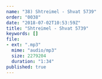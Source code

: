 ```yaml
---
name: "38) Shtreimel - Shvat 5739"
order: "0038"
date: "2018-07-02T10:53:59Z"
title: "Shtreimel - Shvat 5739"
keywords: []
file:
- ext: ".mp3"
  mime: "audio/mp3"
  size: 2279204
  duration: "1:34"
published: true
---
```

